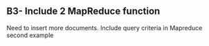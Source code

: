 ## B3- Include 2 MapReduce function

Need to insert more documents. Include query criteria in Mapreduce second example

